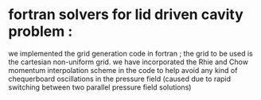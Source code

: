 # fortran solvers for lid driven cavity problem : 

we implemented the grid generation code in fortran ; the grid to be used is the cartesian non-uniform grid. we have incorporated the Rhie and Chow momentum interpolation scheme in the code to help avoid any kind of chequerboard oscillations in the pressure field (caused due to rapid switching between two parallel pressure field solutions) 
